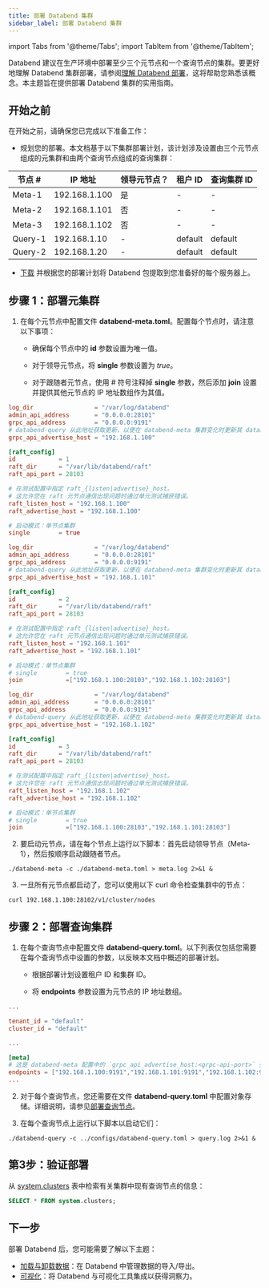 ```yaml
---
title: 部署 Databend 集群
sidebar_label: 部署 Databend 集群
---
```


import Tabs from '@theme/Tabs';
import TabItem from '@theme/TabItem';

Databend 建议在生产环境中部署至少三个元节点和一个查询节点的集群。要更好地理解 Databend 集群部署，请参阅[理解 Databend 部署](../00-understanding-deployment-modes.md)，这将帮助您熟悉该概念。本主题旨在提供部署 Databend 集群的实用指南。

## 开始之前

在开始之前，请确保您已完成以下准备工作：

- 规划您的部署。本文档基于以下集群部署计划，该计划涉及设置由三个元节点组成的元集群和由两个查询节点组成的查询集群：

| 节点 #  	| IP 地址      	| 领导元节点？	| 租户 ID 	| 查询集群 ID 	|
|---------	|---------------	|-------------------	|-----------	|------------------	|
| Meta-1  	| 192.168.1.100 	| 是               	| -         	| -                	|
| Meta-2  	| 192.168.1.101 	| 否                	| -         	| -                	|
| Meta-3  	| 192.168.1.102 	| 否                	| -         	| -                	|
| Query-1 	| 192.168.1.10  	| -                 	| default   	| default          	|
| Query-2 	| 192.168.1.20  	| -                 	| default   	| default          	|

- [下载](/download) 并根据您的部署计划将 Databend 包提取到您准备好的每个服务器上。

## 步骤 1：部署元集群

1. 在每个元节点中配置文件 **databend-meta.toml**。配置每个节点时，请注意以下事项：

    - 确保每个节点中的 **id** 参数设置为唯一值。

    - 对于领导元节点，将 **single** 参数设置为 *true*。

    - 对于跟随者元节点，使用 # 符号注释掉 **single** 参数，然后添加 **join** 设置并提供其他元节点的 IP 地址数组作为其值。

<Tabs>
  <TabItem value="Meta-1" label="Meta-1" default>

```toml title="databend-meta.toml"
log_dir                 = "/var/log/databend"
admin_api_address       = "0.0.0.0:28101"
grpc_api_address        = "0.0.0.0:9191"
# databend-query 从此地址获取更新，以便在 databend-meta 集群变化时更新其 databend-meta 端点列表。
grpc_api_advertise_host = "192.168.1.100"

[raft_config]
id            = 1
raft_dir      = "/var/lib/databend/raft"
raft_api_port = 28103

# 在测试配置中指定 raft_{listen|advertise}_host。
# 这允许您在 raft 元节点通信出现问题时通过单元测试捕获错误。
raft_listen_host = "192.168.1.100"
raft_advertise_host = "192.168.1.100"

# 启动模式：单节点集群
single        = true
```
  </TabItem>
  <TabItem value="Meta-2" label="Meta-2">

```toml title="databend-meta.toml"
log_dir                 = "/var/log/databend"
admin_api_address       = "0.0.0.0:28101"
grpc_api_address        = "0.0.0.0:9191"
# databend-query 从此地址获取更新，以便在 databend-meta 集群变化时更新其 databend-meta 端点列表。
grpc_api_advertise_host = "192.168.1.101"

[raft_config]
id            = 2
raft_dir      = "/var/lib/databend/raft"
raft_api_port = 28103

# 在测试配置中指定 raft_{listen|advertise}_host。
# 这允许您在 raft 元节点通信出现问题时通过单元测试捕获错误。
raft_listen_host = "192.168.1.101"
raft_advertise_host = "192.168.1.101"

# 启动模式：单节点集群
# single        = true
join            =["192.168.1.100:28103","192.168.1.102:28103"]
```
  </TabItem>
  <TabItem value="Meta-3" label="Meta-3">

```toml title="databend-meta.toml"
log_dir                 = "/var/log/databend"
admin_api_address       = "0.0.0.0:28101"
grpc_api_address        = "0.0.0.0:9191"
# databend-query 从此地址获取更新，以便在 databend-meta 集群变化时更新其 databend-meta 端点列表。
grpc_api_advertise_host = "192.168.1.102"

[raft_config]
id            = 3
raft_dir      = "/var/lib/databend/raft"
raft_api_port = 28103

# 在测试配置中指定 raft_{listen|advertise}_host。
# 这允许您在 raft 元节点通信出现问题时通过单元测试捕获错误。
raft_listen_host = "192.168.1.102"
raft_advertise_host = "192.168.1.102"

# 启动模式：单节点集群
# single        = true
join            =["192.168.1.100:28103","192.168.1.101:28103"]
```
  </TabItem>
</Tabs>

2. 要启动元节点，请在每个节点上运行以下脚本：首先启动领导节点（Meta-1），然后按顺序启动跟随者节点。

```shell
./databend-meta -c ./databend-meta.toml > meta.log 2>&1 &
```

3. 一旦所有元节点都启动了，您可以使用以下 curl 命令检查集群中的节点：

```shell
curl 192.168.1.100:28102/v1/cluster/nodes
```

## 步骤 2：部署查询集群

1. 在每个查询节点中配置文件 **databend-query.toml**。以下列表仅包括您需要在每个查询节点中设置的参数，以反映本文档中概述的部署计划。

    - 根据部署计划设置租户 ID 和集群 ID。

    - 将 **endpoints** 参数设置为元节点的 IP 地址数组。

```toml title="databend-query.toml"
...

tenant_id = "default"
cluster_id = "default"

...

[meta]
# 这是 databend-meta 配置中的 `grpc_api_advertise_host:<grpc-api-port>` 列表
endpoints = ["192.168.1.100:9191","192.168.1.101:9191","192.168.1.102:9191"]
...
```

2. 对于每个查询节点，您还需要在文件 **databend-query.toml** 中配置对象存储。详细说明，请参见[部署查询节点](../01-non-production/01-deploying-databend.md#deploying-a-query-node)。

3. 在每个查询节点上运行以下脚本以启动它们：

```shell
./databend-query -c ../configs/databend-query.toml > query.log 2>&1 &
```

## 第3步：验证部署

从 [system.clusters](/sql/sql-reference/system-tables/system-clusters) 表中检索有关集群中现有查询节点的信息：

```sql
SELECT * FROM system.clusters;
```

## 下一步

部署 Databend 后，您可能需要了解以下主题：

- [加载与卸载数据](/guides/load-data)：在 Databend 中管理数据的导入/导出。
- [可视化](/guides/visualize)：将 Databend 与可视化工具集成以获得洞察力。